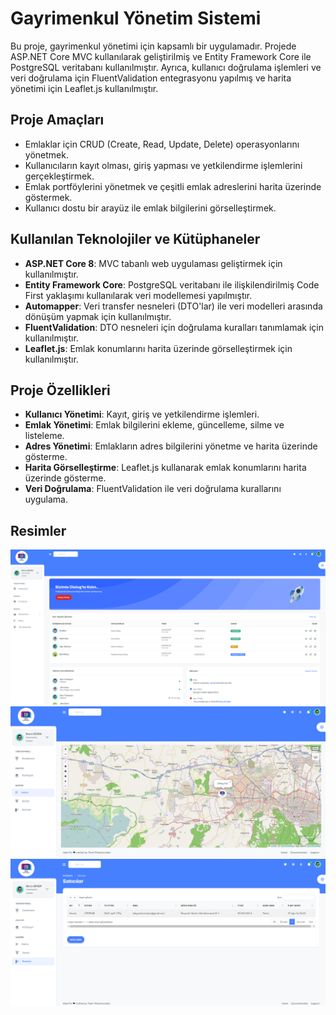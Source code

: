 # Gayrimenkul Yönetim Sistemi

Bu proje, gayrimenkul yönetimi için kapsamlı bir uygulamadır. Projede ASP.NET Core MVC kullanılarak geliştirilmiş ve Entity Framework Core ile PostgreSQL veritabanı kullanılmıştır. 
Ayrıca, kullanıcı doğrulama işlemleri ve veri doğrulama için FluentValidation entegrasyonu yapılmış ve harita yönetimi için Leaflet.js kullanılmıştır.

## Proje Amaçları

- Emlaklar için CRUD (Create, Read, Update, Delete) operasyonlarını yönetmek.
- Kullanıcıların kayıt olması, giriş yapması ve yetkilendirme işlemlerini gerçekleştirmek.
- Emlak portföylerini yönetmek ve çeşitli emlak adreslerini harita üzerinde göstermek.
- Kullanıcı dostu bir arayüz ile emlak bilgilerini görselleştirmek.

## Kullanılan Teknolojiler ve Kütüphaneler

- **ASP.NET Core 8**: MVC tabanlı web uygulaması geliştirmek için kullanılmıştır.
- **Entity Framework Core**: PostgreSQL veritabanı ile ilişkilendirilmiş Code First yaklaşımı kullanılarak veri modellemesi yapılmıştır.
- **Automapper**: Veri transfer nesneleri (DTO'lar) ile veri modelleri arasında dönüşüm yapmak için kullanılmıştır.
- **FluentValidation**: DTO nesneleri için doğrulama kuralları tanımlamak için kullanılmıştır.
- **Leaflet.js**: Emlak konumlarını harita üzerinde görselleştirmek için kullanılmıştır.

## Proje Özellikleri

- **Kullanıcı Yönetimi**: Kayıt, giriş ve yetkilendirme işlemleri.
- **Emlak Yönetimi**: Emlak bilgilerini ekleme, güncelleme, silme ve listeleme.
- **Adres Yönetimi**: Emlakların adres bilgilerini yönetme ve harita üzerinde gösterme.
- **Harita Görselleştirme**: Leaflet.js kullanarak emlak konumlarını harita üzerinde gösterme.
- **Veri Doğrulama**: FluentValidation ile veri doğrulama kurallarını uygulama.

## Resimler

<img style="align-items-center" src="Dashboard.png"/>
<img style="align-items-center" src="map.png"/>
<img style="align-items-center" src="Seller.png"/>
